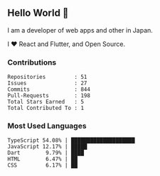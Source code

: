 ## Hello World 👋

I am a developer of web apps and other in Japan.

I ❤️ React and Flutter, and Open Source.

### Contributions

<!-- contributions start -->

    Repositories         : 51
    Issues               : 27
    Commits              : 844
    Pull-Requests        : 198
    Total Stars Earned   : 5
    Total Contributed To : 1

<!-- contributions end -->

### Most Used Languages

<!-- most-used-languages start -->

    TypeScript 54.08% | ████████████████████
    JavaScript 12.17% | █████
    Dart        9.79% | ████
    HTML        6.47% | ██
    CSS         6.17% | ██

<!-- most-used-languages end -->

